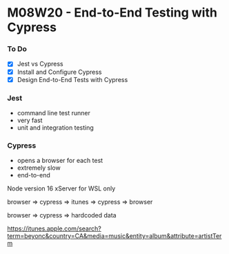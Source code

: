 # M08W20 - End-to-End Testing with Cypress

### To Do
- [x] Jest vs Cypress
- [x] Install and Configure Cypress
- [x] Design End-to-End Tests with Cypress

### Jest
* command line test runner
* very fast
* unit and integration testing

### Cypress
* opens a browser for each test
* extremely slow
* end-to-end

Node version 16
xServer for WSL only

browser => cypress => itunes => cypress => browser

browser => cypress => hardcoded data 

https://itunes.apple.com/search?term=beyonc&country=CA&media=music&entity=album&attribute=artistTerm

















